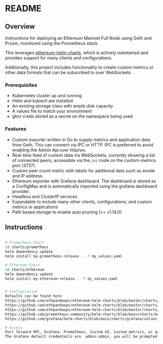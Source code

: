 # README

## Overview

Instructions for deploying an Ethereum Mainnet Full Node using Geth and Prysm, monitored using the Prometheus stack. 

This leverages [ethereum-helm-charts](https://github.com/ethpandaops/ethereum-helm-charts), which is actively maintained and provides support for many clients and configurations.

Additionally, this project includes functionality to create custom metrics or other data formats that can be subscribed to over WebSockets.

### Prerequisites

- Kubernetes cluster up and running
- Helm and kubectl are installed
- An existing storage class with ample disk capacity
- A values file to match your environment
- ghcr creds stored as a secret on the namespace being used

### Features

- Custom exporter written in Go to supply metrics and application data from Geth. This can connect via IPC or HTTP. IPC is preferred to avoid enabling the Admin Api over http/ws.
- Real-time feed of custom data via WebSockets, currently showing a list of connected peers, accessible via the `/ui` route on the custom-metrics port (3737).
- Custom peer count metric with labels for additional data such as enode and IP address.
- Ethereum exporter with Grafana dashboard. The dashboard is stored as a ConfigMap and is automatically imported using the grafana dashboard provider.
- Headless and ClusterIP services
- Expandable to include many other clients, configurations, and custom metrics or applications
- Path based storage to enable auto pruning (>= v1.14.0)

## Instructions

```sh

# Prometheus Chart
cd charts/prometheus
helm dependency update
helm install my-prometheus-release . -f my_values.yaml

# Ethereum Chart
cd charts/ethereum
helm dependency update
helm install my-ethereum-release . -f my_values.yaml


# Configuration
Defaults can be found here
https://github.com/ethpandaops/ethereum-helm-charts/blob/master/charts/ethereum-node/values.yaml
https://github.com/ethpandaops/ethereum-helm-charts/blob/master/charts/geth/values.yaml
https://github.com/ethpandaops/ethereum-helm-charts/blob/master/charts/prysm/values.yaml
https://github.com/prometheus-community/helm-charts/blob/main/charts/kube-prometheus-stack/values.yaml
https://github.com/grafana/helm-charts/blob/main/charts/grafana/values.yaml

# Access
Port forward RPC, Grafana, Prometheus, Custom UI, Custom metrics, or access via Twingate using the cluster domain
The Grafana default credentails are  admin:admin, you will be prompted to change on first login



